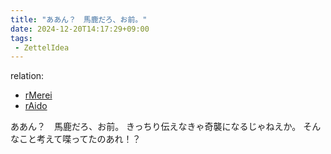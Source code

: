 ```yaml
---
title: "ああん？　馬鹿だろ、お前。"
date: 2024-12-20T14:17:29+09:00
tags:
 - ZettelIdea
---
```

relation:
 - [rMerei](../Novels/NovelClean/ナカリア/設定/登場人物/語録/銘礼録.md)
 - [rAido](../Novels/NovelClean/ナカリア/設定/登場人物/語録/愛土録.md)

ああん？　馬鹿だろ、お前。
きっちり伝えなきゃ奇襲になるじゃねえか。
そんなこと考えて喋ってたのあれ！？
